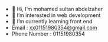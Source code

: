 - 👋 Hi, I’m mohamed sultan abdelzaher
- 👀 I’m interested in web development
- 🌱 I’m currently learning front end 
- Email : xx01151980354@gmail.com
- Phone Number : 01151980354
<!---
mosultan535300/mosultan535300 is a ✨ special ✨ repository because its `README.md` (this file) appears on your GitHub profile.
You can click the Preview link to take a look at your changes.
--->
